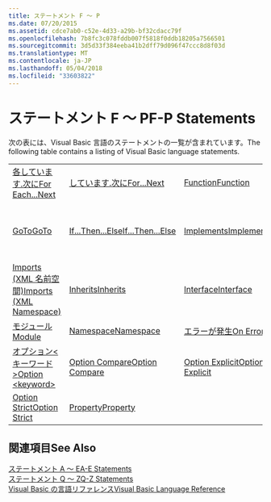```yaml
---
title: ステートメント F ～ P
ms.date: 07/20/2015
ms.assetid: cdce7ab0-c52e-4d33-a29b-bf32cdacc79f
ms.openlocfilehash: 7b8fc3c078fddb007f5818f0ddb18205a7566501
ms.sourcegitcommit: 3d5d33f384eeba41b2dff79d096f47ccc8d8f03d
ms.translationtype: MT
ms.contentlocale: ja-JP
ms.lasthandoff: 05/04/2018
ms.locfileid: "33603822"
---
```

# <a name="f-p-statements"></a><span data-ttu-id="1ee11-102">ステートメント F ～ P</span><span class="sxs-lookup"><span data-stu-id="1ee11-102">F-P Statements</span></span>
<span data-ttu-id="1ee11-103">次の表には、Visual Basic 言語のステートメントの一覧が含まれています。</span><span class="sxs-lookup"><span data-stu-id="1ee11-103">The following table contains a listing of Visual Basic language statements.</span></span>  
  
|||||  
|---|---|---|---|  
|[<span data-ttu-id="1ee11-104">各しています.次に</span><span class="sxs-lookup"><span data-stu-id="1ee11-104">For Each...Next</span></span>](../../../visual-basic/language-reference/statements/for-each-next-statement.md)|[<span data-ttu-id="1ee11-105">しています.次に</span><span class="sxs-lookup"><span data-stu-id="1ee11-105">For...Next</span></span>](../../../visual-basic/language-reference/statements/for-next-statement.md)|[<span data-ttu-id="1ee11-106">Function</span><span class="sxs-lookup"><span data-stu-id="1ee11-106">Function</span></span>](../../../visual-basic/language-reference/statements/function-statement.md)|[<span data-ttu-id="1ee11-107">Get</span><span class="sxs-lookup"><span data-stu-id="1ee11-107">Get</span></span>](../../../visual-basic/language-reference/statements/get-statement.md)|  
|[<span data-ttu-id="1ee11-108">GoTo</span><span class="sxs-lookup"><span data-stu-id="1ee11-108">GoTo</span></span>](../../../visual-basic/language-reference/statements/goto-statement.md)|[<span data-ttu-id="1ee11-109">If...Then...Else</span><span class="sxs-lookup"><span data-stu-id="1ee11-109">If...Then...Else</span></span>](../../../visual-basic/language-reference/statements/if-then-else-statement.md)|[<span data-ttu-id="1ee11-110">Implements</span><span class="sxs-lookup"><span data-stu-id="1ee11-110">Implements</span></span>](../../../visual-basic/language-reference/statements/implements-statement.md)|[<span data-ttu-id="1ee11-111">Imports (.NET 名前空間と型)</span><span class="sxs-lookup"><span data-stu-id="1ee11-111">Imports (.NET Namespace and Type)</span></span>](../../../visual-basic/language-reference/statements/imports-statement-net-namespace-and-type.md)|  
|[<span data-ttu-id="1ee11-112">Imports (XML 名前空間)</span><span class="sxs-lookup"><span data-stu-id="1ee11-112">Imports (XML Namespace)</span></span>](../../../visual-basic/language-reference/statements/imports-statement-xml-namespace.md)|[<span data-ttu-id="1ee11-113">Inherits</span><span class="sxs-lookup"><span data-stu-id="1ee11-113">Inherits</span></span>](../../../visual-basic/language-reference/statements/inherits-statement.md)|[<span data-ttu-id="1ee11-114">Interface</span><span class="sxs-lookup"><span data-stu-id="1ee11-114">Interface</span></span>](../../../visual-basic/language-reference/statements/interface-statement.md)|[<span data-ttu-id="1ee11-115">Mid</span><span class="sxs-lookup"><span data-stu-id="1ee11-115">Mid</span></span>](../../../visual-basic/language-reference/statements/mid-statement.md)|  
|[<span data-ttu-id="1ee11-116">モジュール</span><span class="sxs-lookup"><span data-stu-id="1ee11-116">Module</span></span>](../../../visual-basic/language-reference/statements/module-statement.md)|[<span data-ttu-id="1ee11-117">Namespace</span><span class="sxs-lookup"><span data-stu-id="1ee11-117">Namespace</span></span>](../../../visual-basic/language-reference/statements/namespace-statement.md)|[<span data-ttu-id="1ee11-118">エラーが発生</span><span class="sxs-lookup"><span data-stu-id="1ee11-118">On Error</span></span>](../../../visual-basic/language-reference/statements/on-error-statement.md)|[<span data-ttu-id="1ee11-119">Operator</span><span class="sxs-lookup"><span data-stu-id="1ee11-119">Operator</span></span>](../../../visual-basic/language-reference/statements/operator-statement.md)|  
|[<span data-ttu-id="1ee11-120">オプション\<キーワード ></span><span class="sxs-lookup"><span data-stu-id="1ee11-120">Option \<keyword></span></span>](../../../visual-basic/language-reference/statements/option-keyword-statement.md)|[<span data-ttu-id="1ee11-121">Option Compare</span><span class="sxs-lookup"><span data-stu-id="1ee11-121">Option Compare</span></span>](../../../visual-basic/language-reference/statements/option-compare-statement.md)|[<span data-ttu-id="1ee11-122">Option Explicit</span><span class="sxs-lookup"><span data-stu-id="1ee11-122">Option Explicit</span></span>](../../../visual-basic/language-reference/statements/option-explicit-statement.md)|[<span data-ttu-id="1ee11-123">Option Infer</span><span class="sxs-lookup"><span data-stu-id="1ee11-123">Option Infer</span></span>](../../../visual-basic/language-reference/statements/option-infer-statement.md)|  
|[<span data-ttu-id="1ee11-124">Option Strict</span><span class="sxs-lookup"><span data-stu-id="1ee11-124">Option Strict</span></span>](../../../visual-basic/language-reference/statements/option-strict-statement.md)|[<span data-ttu-id="1ee11-125">Property</span><span class="sxs-lookup"><span data-stu-id="1ee11-125">Property</span></span>](../../../visual-basic/language-reference/statements/property-statement.md)|||  
  
## <a name="see-also"></a><span data-ttu-id="1ee11-126">関連項目</span><span class="sxs-lookup"><span data-stu-id="1ee11-126">See Also</span></span>  
 [<span data-ttu-id="1ee11-127">ステートメント A ～ E</span><span class="sxs-lookup"><span data-stu-id="1ee11-127">A-E Statements</span></span>](../../../visual-basic/language-reference/statements/a-e-statements.md)  
 [<span data-ttu-id="1ee11-128">ステートメント Q ～ Z</span><span class="sxs-lookup"><span data-stu-id="1ee11-128">Q-Z Statements</span></span>](../../../visual-basic/language-reference/statements/q-z-statements.md)  
 [<span data-ttu-id="1ee11-129">Visual Basic の言語リファレンス</span><span class="sxs-lookup"><span data-stu-id="1ee11-129">Visual Basic Language Reference</span></span>](../../../visual-basic/language-reference/index.md)
